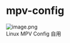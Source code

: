 # mpv-config
![image.png](https://s2.loli.net/2023/10/17/eiQVHFqyukJv2mj.png)    
Linux MPV Config 自用     
